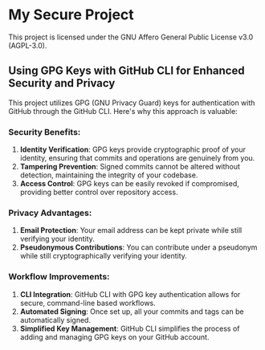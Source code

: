 # My Secure Project

This project is licensed under the GNU Affero General Public License v3.0 (AGPL-3.0).

## Using GPG Keys with GitHub CLI for Enhanced Security and Privacy

This project utilizes GPG (GNU Privacy Guard) keys for authentication with GitHub through the GitHub CLI. Here's why this approach is valuable:

### Security Benefits:
1. **Identity Verification**: GPG keys provide cryptographic proof of your identity, ensuring that commits and operations are genuinely from you.
2. **Tampering Prevention**: Signed commits cannot be altered without detection, maintaining the integrity of your codebase.
3. **Access Control**: GPG keys can be easily revoked if compromised, providing better control over repository access.

### Privacy Advantages:
1. **Email Protection**: Your email address can be kept private while still verifying your identity.
2. **Pseudonymous Contributions**: You can contribute under a pseudonym while still cryptographically verifying your identity.

### Workflow Improvements:
1. **CLI Integration**: GitHub CLI with GPG key authentication allows for secure, command-line based workflows.
2. **Automated Signing**: Once set up, all your commits and tags can be automatically signed.
3. **Simplified Key Management**: GitHub CLI simplifies the process of adding and managing GPG keys on your GitHub account.
